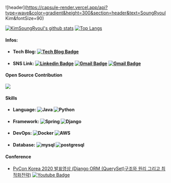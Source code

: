 ![header](https://capsule-render.vercel.app/api?type=wave&color=gradient&height=300&section=header&text=SoungRyoul Kim&fontSize=90)




[![KimSoungRyoul's github stats](https://github-readme-stats.vercel.app/api?username=KimSoungRyoul&count_private=true&show_icons=true)](https://github.com/anuraghazra/github-readme-stats) [![Top Langs](https://github-readme-stats.vercel.app/api/top-langs/?username=KimSoungRyoul&layout=compact&hide=css,html,javascript)](https://github.com/anuraghazra/github-readme-stats)


#### Infos: 
* #### Tech Blog: [![Tech Blog Badge](https://img.shields.io/badge/Medium-12100E?style=for-the-badge&logo=medium&logoColor=white&link=https://soungryoul-kim.medium.com/)](https://soungryoul-kim.medium.com/) 
* #### SNS Link: [![Linkedin Badge](https://img.shields.io/badge/-LinkedIn-blue?style=for-the-badge&logo=Linkedin&logoColor=white&link=https://www.linkedin.com/in/kimsoungryoul/)](https://www.linkedin.com/in/kimsoungryoul/)  [![Gmail Badge](https://img.shields.io/badge/Gmail-d14836?style=for-the-badge&logo=Gmail&logoColor=white&link=mailto:kimsoungryoul@gmail.com)](mailto:kimsoungryoul@gmail.com) [![Gmail Badge](https://img.shields.io/badge/Instagram-E4405F?style=for-the-badge&logo=instagram&logoColor=white)](https://www.instagram.com/kimsoungryoul/)

#### Open Source Contribution

<a href="https://github.com/tfranzel/drf-spectacular/graphs/contributors?from=2020-03-22&to=2021-04-27&type=a">
  <img align="center" src="https://github-readme-stats.vercel.app/api/pin/?username=tfranzel&repo=drf-spectacular" />
</a>

	

#### Skills 
  *  #### Language: ![Java](https://img.shields.io/badge/Java-ED8B00?style=flat-square&logo=java&logoColor=white) ![Python](https://img.shields.io/badge/Python-3776AB?style=flat-square&logo=python&logoColor=white) 
  * #### Framework: ![Spring](https://img.shields.io/badge/Spring-6DB33F?style=flat-square&logo=spring&logoColor=white) ![Django](https://img.shields.io/badge/Django-092E20?style=flat-square&logo=django&logoColor=white) 
  * #### DevOps: ![Docker](https://img.shields.io/badge/Docker-2CA5E0?style=flat-square&logo=docker&logoColor=white) ![AWS](https://img.shields.io/badge/Amazon_AWS-232F3E?style=flat-square&logo=amazon-aws&logoColor=white)
   * #### Database: ![mysql](https://img.shields.io/badge/MySQL-00000F?style=flat-square&logo=mysql&logoColor=white)  ![postgresql](https://img.shields.io/badge/PostgreSQL-316192?style=flat-square&logo=postgresql&logoColor=white)  


#### Conference
  * [PyCon Korea 2020 발표영상 (Django ORM (QuerySet)구조와 원리 그리고 최적화전략)](https://www.youtube.com/watch?v=EZgLfDrUlrk) [![Youtube Badge](https://img.shields.io/badge/Youtube-ff0000?style=flat-square&logo=youtube&link=https://www.youtube.com/watch?v=EZgLfDrUlrk)]()
	
 

	


